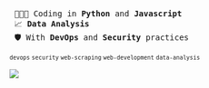<pre>
 👨🏽‍💻 Coding in <b>Python</b> and <b>Javascript</b> 
 📈 <b>Data Analysis</b>
 🛡️ With <b>DevOps</b> and <b>Security</b> practices
</pre>

<sup>`devops` `security` `web-scraping` `web-development` `data-analysis`</sup>  
 
 <div>  
  <img align="left" src="https://github-readme-stats.vercel.app/api/top-langs/?username=everton-tenorio&layout=compact&title_color=ffffff&text_color=ffffff&icon_color=red&bg_color=161b22">
 </div>
 
<!--

 #### 💻 Technologies & Tools
  <img align="left" src="https://i.ibb.co/gjKH4Qd/Screenshot-2024-03-21-at-16-10-09-Editing-everton-tenorio-README-md-at-main-everton-tenorio-everton.png" width="550px">
  Version  | Cloud | Database | Code | Server - IaC | ELK Stack
--------- | ------ | ------ | ------ | ------ | ------
![Git](https://img.shields.io/badge/-Git-black?style=flat-square&logo=git) | ![aws](https://img.shields.io/badge/-AWS-black?style=flat-square&logo=amazon-aws) | ![PostgreSQL](https://img.shields.io/badge/-PostgreSQL-black?style=flat-square&logo=postgresql) | ![Python](https://img.shields.io/badge/-Python-black?style=flat-square&logo=Python) | ![Linux](https://img.shields.io/badge/Linux-black?style=flat-square&logo=linux) | ![Elasticsearch](https://img.shields.io/badge/Elasticsearch-005571?style=flat-square&logo=elasticsearch)
![GitHub](https://img.shields.io/badge/-GitHub-181717?style=flat-square&logo=github) |  ![DigitalOcean](https://img.shields.io/badge/DigitalOcean-black?style=flat-square&logo=digitalOcean) | ![MySQL](https://img.shields.io/badge/-MySQL-black?style=flat-square&logo=mysql) | ![Javascript](https://img.shields.io/badge/-Javascript-black?style=flat-square&logo=Javascript) | ![Docker](https://img.shields.io/badge/Docker-black?style=flat-square&logo=docker) | ![Logstash](https://img.shields.io/badge/Logstash-005571?style=flat-square&logo=logstash)
![GitLab](https://img.shields.io/badge/-GitLab-black?style=flat-square&logo=gitlab)   |  |  |  | ![Ansible](https://img.shields.io/badge/Ansible-black?style=flat-square&logo=ansible) | ![Kibana](https://img.shields.io/badge/Kibana-005571?style=flat-square&logo=kibana) 
|  |  |  |  | ![Terraform](https://img.shields.io/badge/Terraform-black?style=flat-square&logo=terraform)
|  |  |  |  | ![Grafana](https://img.shields.io/badge/Grafana-black?style=flat-square&logo=grafana) -->


<!---   

<---### Hi there 👋

https://img.shields.io/badge/githubs-%23121011.svg?style=for-the-badge&logo=github&logoColor=white

Always seeking theoretical and practical knowledge regarding software development best practices, devops culture, cloud computing, automation and troubleshooting.
          
:earth_americas: Living in Maceió, Brazil      

### Skills ###
<img align="left" width="20px" alt="Linux" src="https://upload.wikimedia.org/wikipedia/commons/thumb/3/35/Tux.svg/1200px-Tux.svg.png" />
<img align="left" width="26px" alt="Docker" src="https://cdn4.iconfinder.com/data/icons/logos-and-brands/512/97_Docker_logo_logos-512.png" />
<img align="left" width="26px" alt="Python" src="https://raw.githubusercontent.com/github/explore/80688e429a7d4ef2fca1e82350fe8e3517d3494d/topics/python/python.png" />
<img align="left" width="45px" alt="Django" src="https://1000logos.net/wp-content/uploads/2020/08/Django-Logo.png" />
<img align="left" width="26px" alt="Flask" src="https://cdn.iconscout.com/icon/free/png-256/flask-51-285137.png" />
<img align="left" width="26px" alt="Vue" src="https://upload.wikimedia.org/wikipedia/commons/thumb/9/95/Vue.js_Logo_2.svg/1184px-Vue.js_Logo_2.svg.png" />
<img align="left" width="90px" alt="PostgreSQL" src="https://i.ibb.co/gZxdKd4/oie-l-UMazof-Mm7c-M.png" />

 
--->
